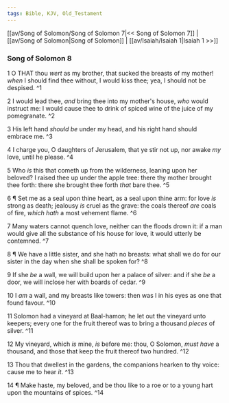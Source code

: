 ```yaml
---
tags: Bible, KJV, Old_Testament
---
```


[[av/Song of Solomon/Song of Solomon 7|<< Song of Solomon 7]] | [[av/Song of Solomon|Song of Solomon]] | [[av/Isaiah/Isaiah 1|Isaiah 1 >>]]

### Song of Solomon 8

1 O THAT thou _wert_ as my brother, that sucked the breasts of my mother! _when_ I should find thee without, I would kiss thee; yea, I should not be despised. ^1

2 I would lead thee, _and_ bring thee into my mother's house, _who_ would instruct me: I would cause thee to drink of spiced wine of the juice of my pomegranate. ^2

3 His left hand _should_ _be_ under my head, and his right hand should embrace me. ^3

4 I charge you, O daughters of Jerusalem, that ye stir not up, nor awake _my_ love, until he please. ^4

5 Who _is_ this that cometh up from the wilderness, leaning upon her beloved? I raised thee up under the apple tree: there thy mother brought thee forth: there she brought thee forth _that_ bare thee. ^5

6 ¶ Set me as a seal upon thine heart, as a seal upon thine arm: for love _is_ strong as death; jealousy _is_ cruel as the grave: the coals thereof _are_ coals of fire, _which_ _hath_ a most vehement flame. ^6

7 Many waters cannot quench love, neither can the floods drown it: if a man would give all the substance of his house for love, it would utterly be contemned. ^7

8 ¶ We have a little sister, and she hath no breasts: what shall we do for our sister in the day when she shall be spoken for? ^8

9 If she _be_ a wall, we will build upon her a palace of silver: and if she _be_ a door, we will inclose her with boards of cedar. ^9

10 I _am_ a wall, and my breasts like towers: then was I in his eyes as one that found favour. ^10

11 Solomon had a vineyard at Baal-hamon; he let out the vineyard unto keepers; every one for the fruit thereof was to bring a thousand _pieces_ of silver. ^11

12 My vineyard, which _is_ mine, _is_ before me: thou, O Solomon, _must_ _have_ a thousand, and those that keep the fruit thereof two hundred. ^12

13 Thou that dwellest in the gardens, the companions hearken to thy voice: cause me to hear _it_. ^13

14 ¶ Make haste, my beloved, and be thou like to a roe or to a young hart upon the mountains of spices. ^14
